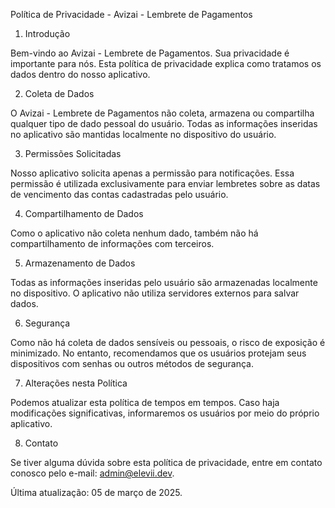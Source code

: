 Política de Privacidade - Avizai - Lembrete de Pagamentos

1. Introdução

Bem-vindo ao Avizai - Lembrete de Pagamentos. Sua privacidade é importante para nós. Esta política de privacidade explica como tratamos os dados dentro do nosso aplicativo.

2. Coleta de Dados

O Avizai - Lembrete de Pagamentos não coleta, armazena ou compartilha qualquer tipo de dado pessoal do usuário. Todas as informações inseridas no aplicativo são mantidas localmente no dispositivo do usuário.

3. Permissões Solicitadas

Nosso aplicativo solicita apenas a permissão para notificações. Essa permissão é utilizada exclusivamente para enviar lembretes sobre as datas de vencimento das contas cadastradas pelo usuário.

4. Compartilhamento de Dados

Como o aplicativo não coleta nenhum dado, também não há compartilhamento de informações com terceiros.

5. Armazenamento de Dados

Todas as informações inseridas pelo usuário são armazenadas localmente no dispositivo. O aplicativo não utiliza servidores externos para salvar dados.

6. Segurança

Como não há coleta de dados sensíveis ou pessoais, o risco de exposição é minimizado. No entanto, recomendamos que os usuários protejam seus dispositivos com senhas ou outros métodos de segurança.

7. Alterações nesta Política

Podemos atualizar esta política de tempos em tempos. Caso haja modificações significativas, informaremos os usuários por meio do próprio aplicativo.

8. Contato

Se tiver alguma dúvida sobre esta política de privacidade, entre em contato conosco pelo e-mail: admin@elevii.dev.

Última atualização: 05 de março de 2025.
